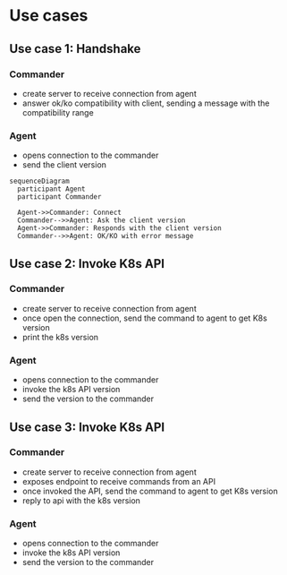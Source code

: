 # Use cases

## Use case 1: Handshake

### Commander

- create server to receive connection from agent
- answer ok/ko compatibility with client, sending a message with the compatibility range

### Agent

- opens connection to the commander
- send the client version

```mermaid
sequenceDiagram
  participant Agent
  participant Commander

  Agent->>Commander: Connect
  Commander-->>Agent: Ask the client version
  Agent->>Commander: Responds with the client version
  Commander-->>Agent: OK/KO with error message
```

## Use case 2: Invoke K8s API

### Commander

- create server to receive connection from agent
- once open the connection, send the command to agent to get K8s version
- print the k8s version

### Agent

- opens connection to the commander
- invoke the k8s API version
- send the version to the commander

## Use case 3: Invoke K8s API

### Commander

- create server to receive connection from agent
- exposes endpoint to receive commands from an API
- once invoked the API, send the command to agent to get K8s version
- reply to api with the k8s version

### Agent

- opens connection to the commander
- invoke the k8s API version
- send the version to the commander
